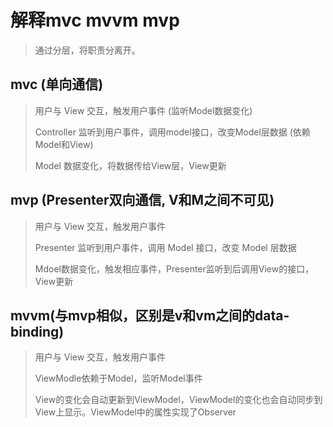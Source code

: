 # 解释mvc mvvm mvp

> 通过分层，将职责分离开。

## mvc (单向通信)
> 用户与 View 交互，触发用户事件 (监听Model数据变化)
>
> Controller 监听到用户事件，调用model接口，改变Model层数据 (依赖Model和View)
>
> Model 数据变化，将数据传给View层，View更新

## mvp (Presenter双向通信, V和M之间不可见)
> 用户与 View 交互，触发用户事件
>
> Presenter 监听到用户事件，调用 Model 接口，改变 Model 层数据
>
> Mdoel数据变化，触发相应事件，Presenter监听到后调用View的接口，View更新

## mvvm(与mvp相似，区别是v和vm之间的data-binding)
> 用户与 View 交互，触发用户事件
>
> ViewModle依赖于Model，监听Model事件
>
> View的变化会自动更新到ViewModel，ViewModel的变化也会自动同步到View上显示。ViewModel中的属性实现了Observer

